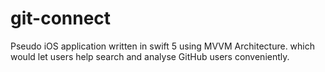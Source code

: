 # git-connect
Pseudo iOS application written in swift 5 using MVVM Architecture. which would let users help search and analyse GitHub users conveniently.
